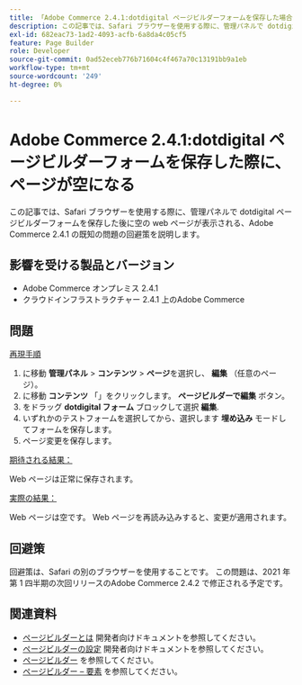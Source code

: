 ```yaml
---
title: 「Adobe Commerce 2.4.1:dotdigital ページビルダーフォームを保存した場合のページが空になる」
description: この記事では、Safari ブラウザーを使用する際に、管理パネルで dotdigital ページビルダーフォームを保存した後に空の web ページが表示される、Adobe Commerce 2.4.1 の既知の問題の回避策を説明します。
exl-id: 682eac73-1ad2-4093-acfb-6a8da4c05cf5
feature: Page Builder
role: Developer
source-git-commit: 0ad52eceb776b71604c4f467a70c13191bb9a1eb
workflow-type: tm+mt
source-wordcount: '249'
ht-degree: 0%

---
```


# Adobe Commerce 2.4.1:dotdigital ページビルダーフォームを保存した際に、ページが空になる

この記事では、Safari ブラウザーを使用する際に、管理パネルで dotdigital ページビルダーフォームを保存した後に空の web ページが表示される、Adobe Commerce 2.4.1 の既知の問題の回避策を説明します。

## 影響を受ける製品とバージョン

* Adobe Commerce オンプレミス 2.4.1
* クラウドインフラストラクチャー 2.4.1 上のAdobe Commerce

## 問題

<u>再現手順</u>

1. に移動 **管理パネル** > **コンテンツ** > **ページ**&#x200B;を選択し、 **編集** （任意のページ）。
1. に移動 **コンテンツ** 「」をクリックします。 **ページビルダーで編集** ボタン。
1. をドラッグ **dotdigital フォーム** ブロックして選択 **編集**.
1. いずれかのテストフォームを選択してから、選択します **埋め込み** モードしてフォームを保存します。
1. ページ変更を保存します。

<u>期待される結果：</u>

Web ページは正常に保存されます。

<u>実際の結果：</u>

Web ページは空です。 Web ページを再読み込みすると、変更が適用されます。

## 回避策

回避策は、Safari の別のブラウザーを使用することです。 この問題は、2021 年第 1 四半期の次回リリースのAdobe Commerce 2.4.2 で修正される予定です。

## 関連資料

* [ページビルダーとは](https://devdocs.magento.com/page-builder/docs/) 開発者向けドキュメントを参照してください。
* [ページビルダーの設定](https://experienceleague.adobe.com/docs/commerce-admin/page-builder/setup.html) 開発者向けドキュメントを参照してください。
* [ページビルダー](https://docs.magento.com/user-guide/cms/page-builder.html) を参照してください。
* [ページビルダー – 要素](https://docs.magento.com/user-guide/cms/page-builder-elements.html) を参照してください。
